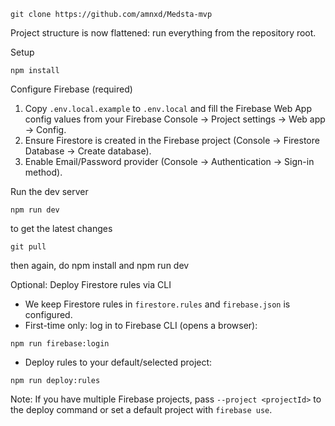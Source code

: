 ```
git clone https://github.com/amnxd/Medsta-mvp
```

Project structure is now flattened: run everything from the repository root.

Setup
```
npm install
```

Configure Firebase (required)
1. Copy `.env.local.example` to `.env.local` and fill the Firebase Web App config values from your Firebase Console → Project settings → Web app → Config.
2. Ensure Firestore is created in the Firebase project (Console → Firestore Database → Create database).
3. Enable Email/Password provider (Console → Authentication → Sign-in method).

Run the dev server
```
npm run dev
```

to get the latest changes
```
git pull
```

then again, do npm install and npm run dev


Optional: Deploy Firestore rules via CLI
- We keep Firestore rules in `firestore.rules` and `firebase.json` is configured.
- First-time only: log in to Firebase CLI (opens a browser):
```
npm run firebase:login
```
- Deploy rules to your default/selected project:
```
npm run deploy:rules
```
Note: If you have multiple Firebase projects, pass `--project <projectId>` to the deploy command or set a default project with `firebase use`.